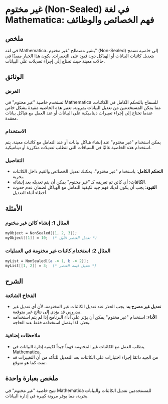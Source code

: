 <!--
Meta Description: # غير مختوم (Non-Sealed) في لغة Mathematica: فهم الخصائص والوظائف ## ملخص في لغة Mathematica، يشير مصطلح "غير مختوم" (Non-Sealed) إلى خاصية تسمح بتعدي...
Meta Keywords: غير, مختوم, تعديل, mathematica, الكائنات
-->

# غير مختوم (Non-Sealed) في لغة Mathematica: فهم الخصائص والوظائف

## ملخص
في لغة Mathematica، يشير مصطلح "غير مختوم" (Non-Sealed) إلى خاصية تسمح بتعديل كائنات البيانات أو الهياكل دون قيود على التغييرات. يكون هذا الخيار مفيدًا في حالات معينة حيث تحتاج إلى إجراء تعديلات على البيانات.

## الوثائق
### الغرض
تستخدم خاصية "غير مختوم" في Mathematica للسماح بالتحكم الكامل في الكائنات، مما يمكن المستخدمين من تعديل البيانات بمرونة. تعتبر هذه الخاصية مفيدة بشكل خاص عندما تحتاج إلى إجراء تغييرات ديناميكية على البيانات أو عند العمل مع هياكل بيانات معقدة.

### الاستخدام
يمكن استخدام "غير مختوم" عند إنشاء هياكل بيانات أو عند التعامل مع كائنات معينة. يتم استخدام هذه الخاصية غالبًا في السياقات التي تتطلب تعديلات متكررة أو ديناميكية.

### التفاصيل
- **التحكم الكامل**: باستخدام "غير مختوم"، يمكنك تعديل الخصائص والقيم داخل الكائنات بحرية.
- **الكائنات**: أي كائن تم تعريفه كـ "غير مختوم" يمكن أن يتم تعديله بعد إنشائه.
- **القيود**: يجب أن يكون لديك فهم جيد لكيفية التعامل مع الهياكل لضمان عدم حدوث أخطاء أثناء التعديل.

## الأمثلة
### المثال 1: إنشاء كائن غير مختوم
```mathematica
myObject = NonSealed[{1, 2, 3}];
myObject[[1]] = 10;  (* تعديل العنصر الأول *)
```

### المثال 2: استخدام كائنات غير مختومة في العمليات
```mathematica
myList = NonSealed[{a -> 1, b -> 2}];
myList[[1, 2]] = 3;  (* تعديل قيمة العنصر *)
```

## الشرح
### الفخاخ الشائعة
- **تعديل غير مصرح به**: يجب الحذر عند تعديل الكائنات غير المختومة، لأن أي تعديل غير مدروس قد يؤدي إلى نتائج غير متوقعة.
- **الأداء**: استخدام "غير مختوم" يمكن أن يؤثر على أداء البرنامج إذا لم يتم استخدامه بحذر، لذا يفضل استخدامه فقط عند الحاجة.

### ملاحظات إضافية
- يتطلب العمل مع الكائنات غير المختومة فهماً جيداً لكيفية إدارة البيانات في Mathematica.
- من الجيد دائمًا إجراء اختبارات على الكائنات بعد التعديل للتأكد من أن التغييرات قد تمت كما هو متوقع.

## ملخص بعبارة واحدة
تتيح خاصية "غير مختوم" في Mathematica للمستخدمين تعديل الكائنات والبيانات بحرية، مما يوفر مرونة كبيرة في إدارة البيانات.